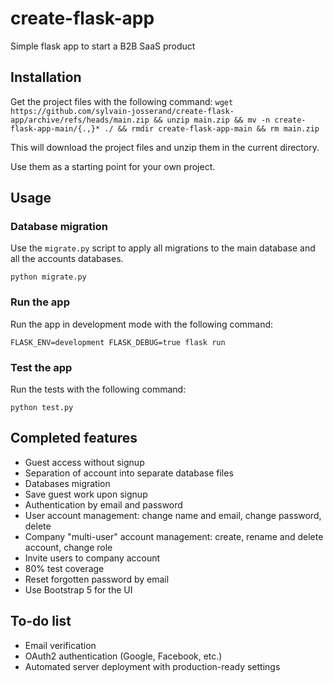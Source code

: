 # create-flask-app
Simple flask app to start a B2B SaaS product

## Installation
Get the project files with the following command:
```wget https://github.com/sylvain-josserand/create-flask-app/archive/refs/heads/main.zip && unzip main.zip && mv -n create-flask-app-main/{.,}* ./ && rmdir create-flask-app-main && rm main.zip```

This will download the project files and unzip them in the current directory.

Use them as a starting point for your own project.

## Usage

### Database migration

Use the `migrate.py` script to apply all migrations to the main database and all the accounts databases.

```python migrate.py```

### Run the app

Run the app in development mode with the following command:

```FLASK_ENV=development FLASK_DEBUG=true flask run```

### Test the app

Run the tests with the following command:

```python test.py```

## Completed features
 - Guest access without signup
 - Separation of account into separate database files
 - Databases migration
 - Save guest work upon signup
 - Authentication by email and password
 - User account management: change name and email, change password, delete
 - Company "multi-user" account management: create, rename and delete account, change role
 - Invite users to company account
 - 80% test coverage
 - Reset forgotten password by email
 - Use Bootstrap 5 for the UI

## To-do list
 - Email verification
 - OAuth2 authentication (Google, Facebook, etc.)
 - Automated server deployment with production-ready settings
